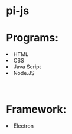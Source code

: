 # pi-js

<h1>Programs:</h1> 
<li>HTML</li>
<li>CSS</li>
<li>Java Script</li>
<li>Node.JS</li>
<br>
<br>

<h1>Framework:</h1> 
<li>Electron</li>

